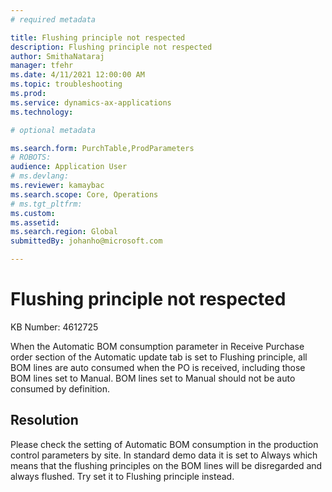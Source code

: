 ```yaml
---
# required metadata

title: Flushing principle not respected
description: Flushing principle not respected
author: SmithaNataraj
manager: tfehr
ms.date: 4/11/2021 12:00:00 AM
ms.topic: troubleshooting
ms.prod: 
ms.service: dynamics-ax-applications
ms.technology: 

# optional metadata

ms.search.form: PurchTable,ProdParameters
# ROBOTS: 
audience: Application User
# ms.devlang: 
ms.reviewer: kamaybac
ms.search.scope: Core, Operations
# ms.tgt_pltfrm: 
ms.custom: 
ms.assetid: 
ms.search.region: Global
submittedBy: johanho@microsoft.com

---
```


# Flushing principle not respected

KB Number: 4612725

When the Automatic BOM consumption parameter in Receive Purchase order section of the Automatic update tab is set to Flushing principle, all BOM lines are auto consumed when the PO is received, including those BOM lines set to Manual. BOM lines set to Manual should not be auto consumed by definition.


## Resolution
Please check the setting of Automatic BOM consumption in the production control parameters by site. In standard demo data it is set to Always which means that the flushing principles on the BOM lines will be disregarded and always flushed. Try set it to Flushing principle instead.


